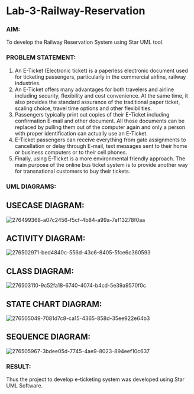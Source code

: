 # Lab-3-Railway-Reservation

### AIM:
To develop the Railway Reservation System using Star UML tool.
### PROBLEM STATEMENT:
1. An E-Ticket (Electronic ticket) is a paperless electronic document used for ticketing
passengers, particularly in the commercial airline, railway industries.
2. An E-Ticket offers many advantages for both travelers and airline including security,
flexibility and cost convenience. At the same time, it also provides the standard assurance of
the traditional paper ticket, scaling choice, travel time options and other flexibilities.
3. Passengers typically print out copies of their E-Ticket including confirmation E-mail
and other document. All those documents can be replaced by pulling them out of the computer
again and only a person with proper identification can actually use an E-Ticket.
4. E-Ticket passengers can receive everything from gate assignments to cancellation or
delay through E-mail, text messages sent to their home or business computers or to their cell
phones.
5. Finally, using E-Ticket is a more environmental friendly approach. The main purpose
of the online bus ticket system is to provide another way for transnational customers to buy
their tickets.
### UML DIAGRAMS:
## USECASE DIAGRAM:
![276499368-a07c2456-f5cf-4b84-a99a-7ef13278f0aa](https://github.com/NaveenSivamalai/Lab-3-Railway-Reservation/assets/123792574/1521a729-6e7c-449b-8988-251dac7032c6)

## ACTIVITY DIAGRAM:
![276502971-bed4840c-556d-43c6-8405-5fce6c360593](https://github.com/NaveenSivamalai/Lab-3-Railway-Reservation/assets/123792574/6fc6eaa2-4cd6-4ee5-a839-e612527457ea)

## CLASS DIAGRAM:
![276503110-9c52fa18-6740-4074-b4cd-5e39a9570f0c](https://github.com/NaveenSivamalai/Lab-3-Railway-Reservation/assets/123792574/bcfde04a-242c-4ecf-9214-eb9b293d2dbe)

## STATE CHART DIAGRAM:
![276505049-7081d7c8-ca15-4365-858d-35ee922e64b3](https://github.com/NaveenSivamalai/Lab-3-Railway-Reservation/assets/123792574/f15597da-c2ee-4627-b64a-7ab894e9aa54)


## SEQUENCE DIAGRAM:
![276505967-3bdee05d-7745-4ae9-8023-894eef10c637](https://github.com/NaveenSivamalai/Lab-3-Railway-Reservation/assets/123792574/c851e1df-ec4c-4f68-9901-a8e6cde32a7d)


### RESULT:
Thus the project to develop e-ticketing system was developed using Star UML Software.
